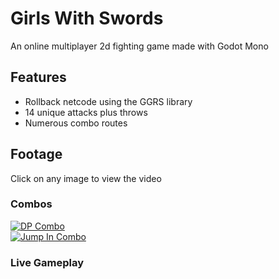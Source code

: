 # Girls With Swords

An online multiplayer 2d fighting game made with Godot Mono

## Features
- Rollback netcode using the GGRS library
- 14 unique attacks plus throws
- Numerous combo routes

## Footage
Click on any image to view the video

### Combos
[![DP Combo](https://img.youtube.com/vi/98chUNY90tw/0.jpg)](https://www.youtube.com/watch?v=98chUNY90tw)
<br>
[![Jump In Combo](https://img.youtube.com/vi/_Qq4prUDdSY/0.jpg)](https://www.youtube.com/watch?v=_Qq4prUDdSY)

### Live Gameplay






